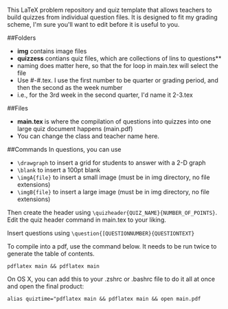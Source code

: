 This LaTeX problem repository and quiz template that allows teachers to build quizzes from individual question files. It is designed to fit my grading scheme, I'm sure you'll want to edit before it is useful to you.

##Folders
* **img** contains image files
* **quizzess** contians quiz files, which are collections of lins to questions**
 * naming does matter here, so that the for loop in main.tex will select the file
 * Use #-#.tex. I use the first number to be quarter or grading period, and then the second as the week number
  * i.e., for the 3rd week in the second quarter, I'd name it 2-3.tex

##Files
* **main.tex** is where the compilation of questions into quizzes into one large quiz document happens (main.pdf)
 * You can change the class and teacher name here.

##Commands
In questions, you can use
* ```\drawgraph``` to insert a grid for students to answer with a 2-D graph
* ```\blank``` to insert a 100pt blank
* ```\imgA{file}``` to insert a small image (must be in img directory, no file extensions)
* ```\imgB{file}``` to insert a large image (must be in img directory, no file extensions)

Then create the header using ```\quizheader{QUIZ_NAME}{NUMBER_OF_POINTS}```. Edit the quiz header command in main.tex to your liking.

Insert questions using ```\question{[QUESTIONNUMBER}{QUESTIONTEXT}```

To compile into a pdf, use the command below. It needs to be run twice to generate the table of contents.
```
pdflatex main && pdflatex main
```

On OS X, you can add this to your .zshrc or .bashrc file to do it all at once and open the final product:
```
alias quiztime="pdflatex main && pdflatex main && open main.pdf
```
